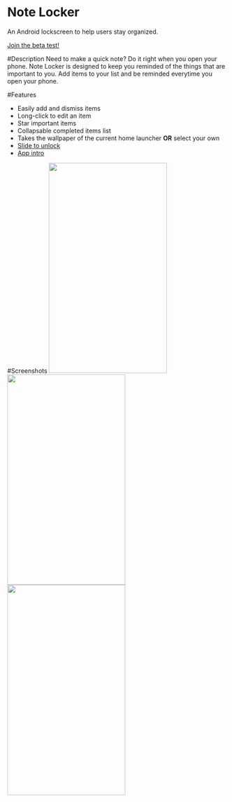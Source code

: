 # Note Locker
An Android lockscreen to help users stay organized.

<a href = "https://play.google.com/apps/testing/com.dev.fondson.NoteLocker">Join the beta test!</a>

#Description
Need to make a quick note? Do it right when you open your phone. Note Locker is designed to keep you reminded of the things that are important to you. Add items to your list and 
be reminded everytime you open your phone.

#Features
- Easily add and dismiss items
- Long-click to edit an item
- Star important items
- Collapsable completed items list
- Takes the wallpaper of the current home launcher <b>OR</b> select your own
- <a href ="https://github.com/y8hamon/Slide-To-Unlock"> Slide to unlock</a>
- <a href ="https://github.com/PaoloRotolo/AppIntro"> App intro</a>

#Screenshots
<img src="https://dl2.pushbulletusercontent.com/TPa5Wjn5PJnjrfY7vaxBwD6feEsfZxYM/Screenshot_20160625-221131.png" width="270px" height="480px" />
<img src="https://dl2.pushbulletusercontent.com/iR7ZuDAAQpFImOZOyXEBQE6Wf4ax0JJM/Screenshot_20160610-094356.png" width="270px" height="480px" />
<img src="https://dl2.pushbulletusercontent.com/Qr1lu0zQboyMA8q8brmxhFsYZgnpyroD/Screenshot_20160610-094417.png" width="270px" height="480px" />

<!--
<img src="https://dl2.pushbulletusercontent.com/qEWIMufEz8UzIAxWGKQLLtArsjDaTx81/Screenshot_20160610-094404.png" width="270px" height="480px" />
-->


